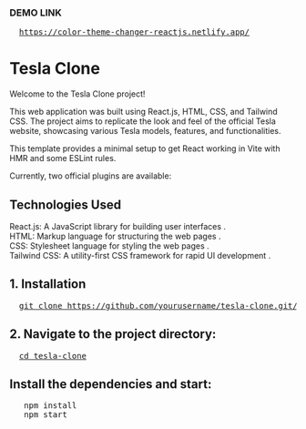 ### DEMO LINK
<pre>
  <a href="https://color-theme-changer-reactjs.netlify.app/">https://color-theme-changer-reactjs.netlify.app/</a>
</pre>

# Tesla Clone
Welcome to the Tesla Clone project! 

This web application was built using React.js, HTML, CSS, and Tailwind CSS. The project aims to replicate the look and feel of the official Tesla website, showcasing various Tesla models, features, and functionalities.

This template provides a minimal setup to get React working in Vite with HMR and some ESLint rules.

Currently, two official plugins are available:

## Technologies Used
React.js:  A JavaScript library for building user interfaces . <br>
HTML:  Markup language for structuring the web pages . <br>
CSS:  Stylesheet language for styling the web pages . <br>
Tailwind CSS:  A utility-first CSS framework for rapid UI development .

## 1. Installation
<pre>
  <a href="git clone https://github.com/yourusername/tesla-clone.git">git clone https://github.com/yourusername/tesla-clone.git/</a>
</pre>

## 2. Navigate to the project directory:

<pre>
  <a href="cd tesla-clone">cd tesla-clone</a>
</pre>

## Install the dependencies and start:

<pre>
  <a > npm install</a>
  <a > npm start</a>
</pre>


